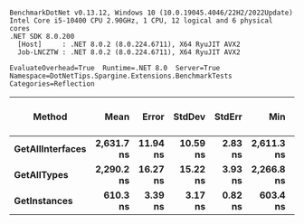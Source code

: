 ```

BenchmarkDotNet v0.13.12, Windows 10 (10.0.19045.4046/22H2/2022Update)
Intel Core i5-10400 CPU 2.90GHz, 1 CPU, 12 logical and 6 physical cores
.NET SDK 8.0.200
  [Host]     : .NET 8.0.2 (8.0.224.6711), X64 RyuJIT AVX2
  Job-LNCZTW : .NET 8.0.2 (8.0.224.6711), X64 RyuJIT AVX2

EvaluateOverhead=True  Runtime=.NET 8.0  Server=True  
Namespace=DotNetTips.Spargine.Extensions.BenchmarkTests  Categories=Reflection  

```
| Method           | Mean       | Error    | StdDev   | StdErr  | Min        | Q1         | Median     | Q3         | Max        | Op/s        | CI99.9% Margin | Iterations | Kurtosis | MValue | Skewness | Rank | LogicalGroup | Baseline | Code Size | Gen0   | Completed Work Items | Lock Contentions | Exceptions | Allocated |
|----------------- |-----------:|---------:|---------:|--------:|-----------:|-----------:|-----------:|-----------:|-----------:|------------:|---------------:|-----------:|---------:|-------:|---------:|-----:|------------- |--------- |----------:|-------:|---------------------:|-----------------:|-----------:|----------:|
| **GetAllInterfaces** | **2,631.7 ns** | **11.94 ns** | **10.59 ns** | **2.83 ns** | **2,611.3 ns** | **2,627.7 ns** | **2,629.9 ns** | **2,635.2 ns** | **2,655.0 ns** |   **379,979.0** |      **11.942 ns** |      **14.00** |    **3.010** |  **2.000** |   **0.3926** |    **3** | *****            | **No**       |     **572 B** | **0.0114** |                    **-** |                **-** |          **-** |    **1080 B** |
| **GetAllTypes**      | **2,290.2 ns** | **16.27 ns** | **15.22 ns** | **3.93 ns** | **2,266.8 ns** | **2,275.1 ns** | **2,293.4 ns** | **2,301.2 ns** | **2,315.6 ns** |   **436,641.2** |      **16.275 ns** |      **15.00** |    **1.511** |  **2.000** |  **-0.1542** |    **2** | *****            | **No**       |     **658 B** | **0.0153** |                    **-** |                **-** |          **-** |    **1592 B** |
| **GetInstances**     |   **610.3 ns** |  **3.39 ns** |  **3.17 ns** | **0.82 ns** |   **603.4 ns** |   **609.2 ns** |   **610.8 ns** |   **612.2 ns** |   **615.4 ns** | **1,638,636.3** |       **3.387 ns** |      **15.00** |    **2.843** |  **2.000** |  **-0.7278** |    **1** | *****            | **No**       |     **390 B** |      **-** |                    **-** |                **-** |          **-** |      **80 B** |
